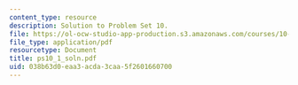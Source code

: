 ```yaml
---
content_type: resource
description: Solution to Problem Set 10.
file: https://ol-ocw-studio-app-production.s3.amazonaws.com/courses/10-40-chemical-engineering-thermodynamics-fall-2003/038b63d0eaa3acda3caa5f2601660700_ps10_1_soln.pdf
file_type: application/pdf
resourcetype: Document
title: ps10_1_soln.pdf
uid: 038b63d0-eaa3-acda-3caa-5f2601660700
---
```

